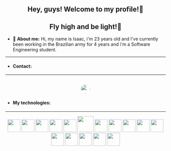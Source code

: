 <center><h2>Hey, guys! Welcome to my profile!🚀</h2></center>
<center><h2>Fly high and be light!🎈</h2></center>

 - 🙋 **About me:** Hi, my name is Isaac, i'm 23 years old and I've currently been working in the Brazilian army for 4 years and i'm a Software Engineering student.
------
- #### Contact:
------
[<center><img style="width: 30px; border-radius: 50px" src="https://cdn.jsdelivr.net/gh/devicons/devicon@latest/icons/linkedin/linkedin-original.svg" /></center>](https://www.linkedin.com/in/isaac-souza-4a435925a/)
------
- #### My technologies:
------
<center><img style="width: 40px;" src="https://cdn.jsdelivr.net/gh/devicons/devicon@latest/icons/csharp/csharp-original.svg" /> <img style="width: 40px;" src="https://cdn.jsdelivr.net/gh/devicons/devicon@latest/icons/dot-net/dot-net-original-wordmark.svg" /> <img style="width: 40px;" src="https://cdn.jsdelivr.net/gh/devicons/devicon@latest/icons/azure/azure-original.svg" /> <img style="width: 40px;"  src="https://cdn.jsdelivr.net/gh/devicons/devicon@latest/icons/blazor/blazor-original.svg" /> <img style="width: 40px;" src="https://cdn.jsdelivr.net/gh/devicons/devicon@latest/icons/azuresqldatabase/azuresqldatabase-original.svg" /> <img style="width: 50px;" src="https://cdn.jsdelivr.net/gh/devicons/devicon@latest/icons/mysql/mysql-original-wordmark.svg" /> <img style="width: 40px;" src="https://cdn.jsdelivr.net/gh/devicons/devicon@latest/icons/postgresql/postgresql-original.svg" /> <img style="width: 40px" src="https://cdn.jsdelivr.net/gh/devicons/devicon@latest/icons/html5/html5-original.svg" /> <img style="width: 40px;" src="https://cdn.jsdelivr.net/gh/devicons/devicon@latest/icons/css3/css3-original.svg" /> <img style="width: 40px;" src="https://cdn.jsdelivr.net/gh/devicons/devicon@latest/icons/typescript/typescript-original.svg" /> <img style="width: 40px;" src="https://cdn.jsdelivr.net/gh/devicons/devicon@latest/icons/javascript/javascript-original.svg" /> 
<img style="width: 40px;" src="https://cdn.jsdelivr.net/gh/devicons/devicon@latest/icons/angularjs/angularjs-original.svg" /> <img style="width: 40px;" src="https://cdn.jsdelivr.net/gh/devicons/devicon@latest/icons/react/react-original.svg" /> <img style="width: 40px;" src="https://cdn.jsdelivr.net/gh/devicons/devicon@latest/icons/bootstrap/bootstrap-original-wordmark.svg" /> <img style="width: 40px;" src="https://cdn.jsdelivr.net/gh/devicons/devicon@latest/icons/git/git-original.svg" /> <img style="width: 40px" src="https://cdn.jsdelivr.net/gh/devicons/devicon@latest/icons/github/github-original-wordmark.svg" /><center>
<!--
**IsaacDevBr/IsaacDevBr** is a ✨ _special_ ✨ repository because its `README.md` (this file) appears on your GitHub profile.

Here are some ideas to get you started:

- 🔭 I’m currently working on ...
- 🌱 I’m currently learning ...
- 👯 I’m looking to collaborate on ...
- 🤔 I’m looking for help with ...
- 💬 Ask me about ...
- 📫 How to reach me: ...
- 😄 Pronouns: ...
- ⚡ Fun fact: ...
-->
